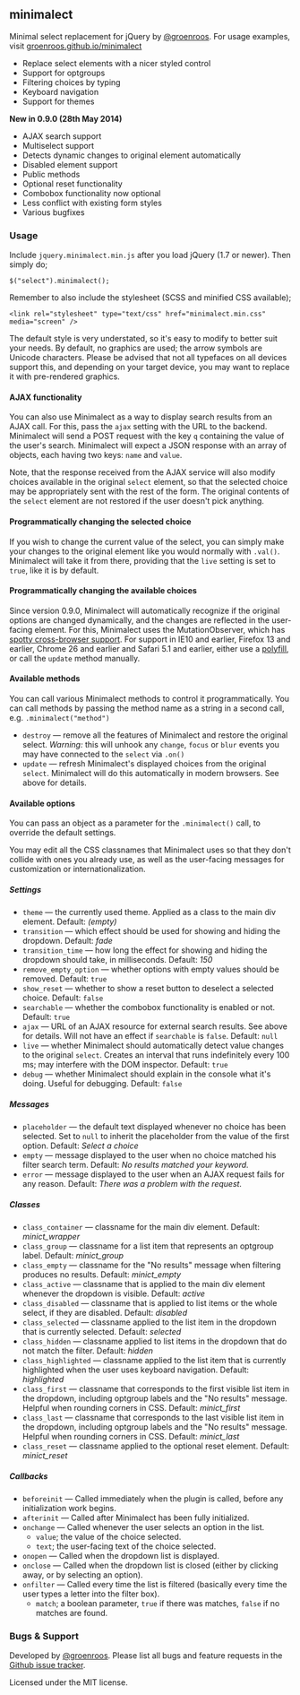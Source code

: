 minimalect
----------

Minimal select replacement for jQuery by [@groenroos](http://twitter.com/groenroos). For usage examples, visit [groenroos.github.io/minimalect](http://groenroos.github.io/minimalect/)

* Replace select elements with a nicer styled control
* Support for optgroups
* Filtering choices by typing
* Keyboard navigation
* Support for themes

**New in 0.9.0 (28th May 2014)**

* AJAX search support
* Multiselect support
* Detects dynamic changes to original element automatically
* Disabled element support
* Public methods
* Optional reset functionality
* Combobox functionality now optional
* Less conflict with existing form styles
* Various bugfixes

### Usage

Include `jquery.minimalect.min.js` after you load jQuery (1.7 or newer). Then simply do;

    $("select").minimalect();

Remember to also include the stylesheet (SCSS and minified CSS available);

    <link rel="stylesheet" type="text/css" href="minimalect.min.css" media="screen" />

The default style is very understated, so it's easy to modify to better suit your needs. By default, no graphics are used; the arrow symbols are Unicode characters. Please be advised that not all typefaces on all devices support this, and depending on your target device, you may want to replace it with pre-rendered graphics.


#### AJAX functionality

You can also use Minimalect as a way to display search results from an AJAX call. For this, pass the `ajax` setting with the URL to the backend. Minimalect will send a POST request with the key `q` containing the value of the user's search. Minimalect will expect a JSON response with an array of objects, each having two keys: `name` and `value`.

Note, that the response received from the AJAX service will also modify choices available in the original `select` element, so that the selected choice may be appropriately sent with the rest of the form. The original contents of the `select` element are not restored if the user doesn't pick anything.


#### Programmatically changing the selected choice

If you wish to change the current value of the select, you can simply make your changes to the original element like you would normally with `.val()`. Minimalect will take it from there, providing that the `live` setting is set to `true`, like it is by default.


#### Programmatically changing the available choices

Since version 0.9.0, Minimalect will automatically recognize if the original options are changed dynamically, and the changes are reflected in the user-facing element. For this, Minimalect uses the MutationObserver, which has [spotty cross-browser support](http://caniuse.com/#feat=mutationobserver). For support in IE10 and earlier, Firefox 13 and earlier, Chrome 26 and earlier and Safari 5.1 and earlier, either use a [polyfill](https://github.com/Polymer/MutationObservers), or call the `update` method manually.


#### Available methods

You can call various Minimalect methods to control it programmatically. You can call methods by passing the method name as a string in a second call, e.g. `.minimalect("method")`

* `destroy` &mdash; remove all the features of Minimalect and restore the original select. *Warning:* this will unhook any `change`, `focus` or `blur` events you may have connected to the `select` via `.on()`
* `update` &mdash; refresh Minimalect's displayed choices from the original `select`. Minimalect will do this automatically in modern browsers. See above for details.


#### Available options

You can pass an object as a parameter for the `.minimalect()` call, to override the default settings.

You may edit all the CSS classnames that Minimalect uses so that they don't collide with ones you already use, as well as the user-facing messages for customization or internationalization.

##### Settings

* `theme` &mdash; the currently used theme. Applied as a class to the main div element. Default: *(empty)*
* `transition` &mdash; which effect should be used for showing and hiding the dropdown. Default: *fade*
* `transition_time` &mdash; how long the effect for showing and hiding the dropdown should take, in milliseconds. Default: *150*
* `remove_empty_option` &mdash; whether options with empty values should be removed. Default: `true`
* `show_reset` &mdash; whether to show a reset button to deselect a selected choice. Default: `false`
* `searchable` &mdash; whether the combobox functionality is enabled or not. Default: `true`
* `ajax` &mdash; URL of an AJAX resource for external search results. See above for details. Will not have an effect if `searchable` is `false`. Default: `null`
* `live` &mdash; whether Minimalect should automatically detect value changes to the original `select`. Creates an interval that runs indefinitely every 100 ms; may interfere with the DOM inspector. Default: `true`
* `debug` &mdash; whether Minimalect should explain in the console what it's doing. Useful for debugging. Default: `false`

##### Messages

* `placeholder` &mdash; the default text displayed whenever no choice has been selected. Set to `null` to inherit the placeholder from the value of the first option. Default: *Select a choice*
* `empty` &mdash; message displayed to the user when no choice matched his filter search term. Default: *No results matched your keyword.*
* `error` &mdash; message displayed to the user when an AJAX request fails for any reason. Default: *There was a problem with the request.*

##### Classes

* `class_container` &mdash; classname for the main div element. Default: *minict_wrapper*
* `class_group` &mdash; classname for a list item that represents an optgroup label. Default: *minict_group*
* `class_empty` &mdash; classname for the "No results" message when filtering produces no results. Default: *minict_empty*
* `class_active` &mdash; classname that is applied to the main div element whenever the dropdown is visible. Default: *active*
* `class_disabled` &mdash; classname that is applied to list items or the whole select, if they are disabled. Default: *disabled*
* `class_selected` &mdash; classname applied to the list item in the dropdown that is currently selected. Default: *selected*
* `class_hidden` &mdash; classname applied to list items in the dropdown that do not match the filter. Default: *hidden*
* `class_highlighted` &mdash; classname applied to the list item that is currently highlighted when the user uses keyboard navigation. Default: *highlighted*
* `class_first` &mdash; classname that corresponds to the first visible list item in the dropdown, including optgroup labels and the "No results" message. Helpful when rounding corners in CSS. Default: *minict_first*
* `class_last` &mdash; classname that corresponds to the last visible list item in the dropdown, including optgroup labels and the "No results" message. Helpful when rounding corners in CSS. Default: *minict_last*
* `class_reset` &mdash; classname applied to the optional reset element. Default: *minict_reset*

##### Callbacks

* `beforeinit` &mdash; Called immediately when the plugin is called, before any initialization work begins.
* `afterinit` &mdash; Called after Minimalect has been fully initialized.
* `onchange` &mdash; Called whenever the user selects an option in the list.
    * `value`; the value of the choice selected.
    * `text`; the user-facing text of the choice selected.
* `onopen` &mdash; Called when the dropdown list is displayed.
* `onclose` &mdash; Called when the dropdown list is closed (either by clicking away, or by selecting an option).
* `onfilter` &mdash; Called every time the list is filtered (basically every time the user types a letter into the filter box).
    * `match`; a boolean parameter, `true` if there was matches, `false` if no matches are found.


### Bugs & Support

Developed by [@groenroos](http://twitter.com/groenroos). Please list all bugs and feature requests in the [Github issue tracker](https://github.com/groenroos/minimalect/issues).

Licensed under the MIT license.
